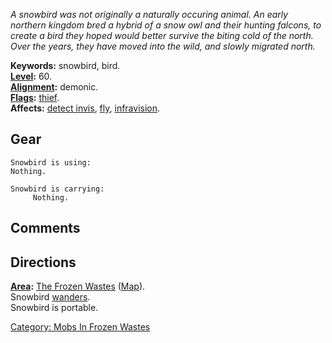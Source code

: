 *A snowbird was not originally a naturally occuring animal. An early
northern kingdom bred a hybrid of a snow owl and their hunting falcons,
to create a bird they hoped would better survive the biting cold of the
north. Over the years, they have moved into the wild, and slowly
migrated north.*

**Keywords:** snowbird, bird.  
**[Level](Level "wikilink"):** 60.  
**[Alignment](Alignment "wikilink"):** demonic.  
**[Flags](:Category:_Mob_Types "wikilink"):**
[thief](Thieving_Mobs "wikilink").  
**Affects:** [detect invis](Detect_Invis "wikilink"),
[fly](Fly "wikilink"), [infravision](Infravision "wikilink").  

## Gear

`Snowbird is using:`  
`Nothing.`

`Snowbird is carrying:`  
`     Nothing.`

## Comments

## Directions

**[Area](:Category:_Areas "wikilink"):** [The Frozen
Wastes](:Category:_Frozen_Wastes "wikilink")
([Map](Frozen_Wastes_Map "wikilink")).  
Snowbird [wanders](Wandering_Mobs "wikilink").  
Snowbird is portable.  

[Category: Mobs In Frozen
Wastes](Category:_Mobs_In_Frozen_Wastes "wikilink")
